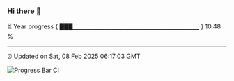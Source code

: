 ### Hi there 👋

⏳ Year progress { ███▁▁▁▁▁▁▁▁▁▁▁▁▁▁▁▁▁▁▁▁▁▁▁▁▁▁▁ } 10.48 %

---

⏰ Updated on Sat, 08 Feb 2025 06:17:03 GMT

![Progress Bar CI](https://github.com/liununu/liununu/workflows/Progress%20Bar%20CI/badge.svg)
